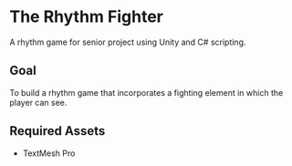 # The Rhythm Fighter

A rhythm game for senior project using Unity and C# scripting.

## Goal
To build a rhythm game that incorporates a fighting element in which the player can see.

## Required Assets
- TextMesh Pro

